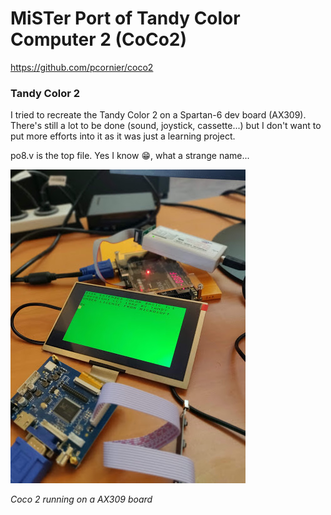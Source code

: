 
# MiSTer Port of Tandy Color Computer 2 (CoCo2)


https://github.com/pcornier/coco2


### Tandy Color 2

I tried to recreate the Tandy Color 2 on a Spartan-6 dev board (AX309). There's still a lot to be done (sound, joystick, cassette...) but I don't want to put more efforts into it as it was just a learning project.

po8.v is the top file. Yes I know :grin:, what a strange name...


![Coco2 running on the AX309](photo.jpg)

*Coco 2 running on a AX309 board*